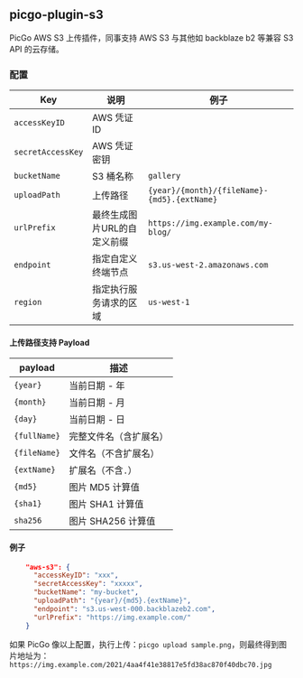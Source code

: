 ## picgo-plugin-s3

PicGo AWS S3 上传插件，同事支持 AWS S3 与其他如 backblaze b2 等兼容 S3 API 的云存储。

### 配置

| Key               | 说明                        | 例子                                        |
| ----------------- | --------------------------- | ------------------------------------------- |
| `accessKeyID`     | AWS 凭证 ID                 |                                             |
| `secretAccessKey` | AWS 凭证密钥                |                                             |
| `bucketName`      | S3 桶名称                   | `gallery`                                   |
| `uploadPath`      | 上传路径                    | `{year}/{month}/{fileName}-{md5}.{extName}` |
| `urlPrefix`       | 最终生成图片URL的自定义前缀 | `https://img.example.com/my-blog/`          |
| `endpoint`        | 指定自定义终端节点          | `s3.us-west-2.amazonaws.com`                |
| `region`          | 指定执行服务请求的区域      | `us-west-1`                                 |



#### 上传路径支持 Payload

| payload      | 描述                   |
| ------------ | ---------------------- |
| `{year}`     | 当前日期 - 年          |
| `{month}`    | 当前日期 - 月          |
| `{day}`      | 当前日期 - 日          |
| `{fullName}` | 完整文件名（含扩展名） |
| `{fileName}` | 文件名（不含扩展名）   |
| `{extName}`  | 扩展名（不含`.`）      |
| `{md5}`      | 图片 MD5 计算值        |
| `{sha1}`     | 图片 SHA1 计算值       |
| `sha256`     | 图片 SHA256 计算值     |



#### 例子

```json
    "aws-s3": {
      "accessKeyID": "xxx",
      "secretAccessKey": "xxxxx",
      "bucketName": "my-bucket",
      "uploadPath": "{year}/{md5}.{extName}",
      "endpoint": "s3.us-west-000.backblazeb2.com",
      "urlPrefix": "https://img.example.com/"
    }
```

如果 PicGo 像以上配置，执行上传：`picgo upload sample.png`，则最终得到图片地址为：`https://img.example.com/2021/4aa4f41e38817e5fd38ac870f40dbc70.jpg`